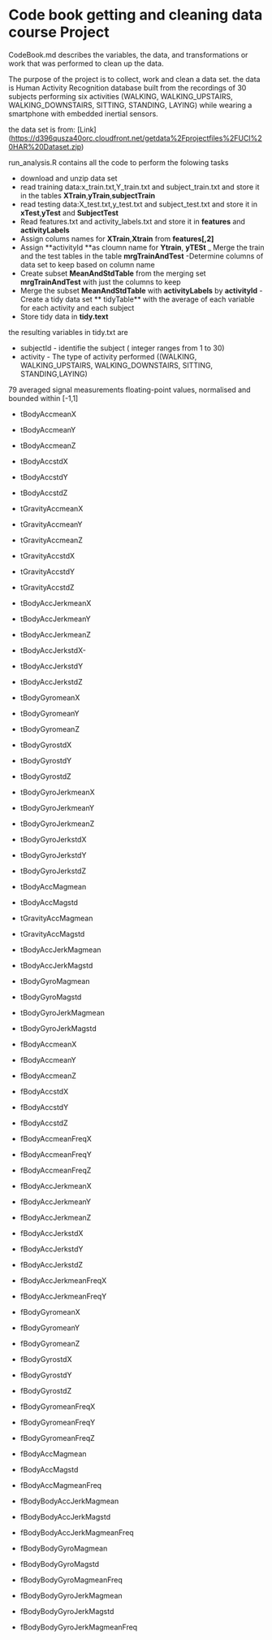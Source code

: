 
#                 Code book getting and cleaning data course Project

CodeBook.md describes the variables, the data, and  transformations or work that was performed to clean up the data.


The purpose of the project is to collect, work and clean a data set.
the data is Human Activity Recognition database built from the recordings of 30 subjects 
performing six  activities (WALKING, WALKING_UPSTAIRS, WALKING_DOWNSTAIRS, SITTING, STANDING, LAYING) while wearing a smartphone with embedded inertial sensors.

the data set is  from: 
  [Link]   (https://d396qusza40orc.cloudfront.net/getdata%2Fprojectfiles%2FUCI%20HAR%20Dataset.zip)

run_analysis.R contains all the code to perform the folowing tasks

 - download and unzip data set 
 - read training data:x_train.txt,Y_train.txt and subject_train.txt and store it in the tables     **XTrain**,**yTrain**,**subjectTrain**
 - read testing data:X_test.txt,y_test.txt and subject_test.txt and store it in **xTest**,**yTest** and **SubjectTest**
 - Read features.txt and activity_labels.txt and store it in **features** and **activityLabels**
 - Assign colums names for **XTrain**,**Xtrain** from **features[,2]**
 - Assign **activityId **as cloumn name for **Ytrain**, **yTESt** 
 _ Merge the train and the test tables in the table **mrgTrainAndTest**
 -Determine columns of data set to keep based on column name
 - Create subset **MeanAndStdTable** from the merging set **mrgTrainAndTest** with just the   columns to keep
 - Merge the subset **MeanAndStdTable** with **activityLabels** by **activityId**
 -Create a tidy data set  ** tidyTable** with the average of each variable for each activity 
  and each subject 
 - Store tidy data in **tidy.text**


the resulting variables  in tidy.txt are


- subjectId -  identifie the subject ( integer ranges from 1 to 30)
- activity - The type of activity performed ((WALKING, WALKING_UPSTAIRS, WALKING_DOWNSTAIRS, SITTING, STANDING,LAYING)    

79 averaged signal measurements floating-point values, normalised and bounded within [-1,1]  
              
- tBodyAccmeanX                
- tBodyAccmeanY                
- tBodyAccmeanZ 

- tBodyAccstdX                 
- tBodyAccstdY                 
- tBodyAccstdZ  

- tGravityAccmeanX            
- tGravityAccmeanY              
- tGravityAccmeanZ 

- tGravityAccstdX              
 - tGravityAccstdY               
 - tGravityAccstdZ 
 
 - tBodyAccJerkmeanX            
- tBodyAccJerkmeanY            
- tBodyAccJerkmeanZ            

- tBodyAccJerkstdX-
 - tBodyAccJerkstdY              
 - tBodyAccJerkstdZ              

 - tBodyGyromeanX               
 - tBodyGyromeanY               
 - tBodyGyromeanZ                

 - tBodyGyrostdX                
- tBodyGyrostdY                 
- tBodyGyrostdZ                 

- tBodyGyroJerkmeanX           
- tBodyGyroJerkmeanY            
- tBodyGyroJerkmeanZ           

- tBodyGyroJerkstdX            
 - tBodyGyroJerkstdY            
- tBodyGyroJerkstdZ            

- tBodyAccMagmean             
 - tBodyAccMagstd               

 - tGravityAccMagmean            
 - tGravityAccMagstd            

- tBodyAccJerkMagmean          
- tBodyAccJerkMagstd          

- tBodyGyroMagmean             
- tBodyGyroMagstd             

- tBodyGyroJerkMagmean          
- tBodyGyroJerkMagstd          

- fBodyAccmeanX              
- fBodyAccmeanY                
- fBodyAccmeanZ               

 - fBodyAccstdX               
 - fBodyAccstdY                  
 - fBodyAccstdZ                

- fBodyAccmeanFreqX             
- fBodyAccmeanFreqY            
- fBodyAccmeanFreqZ           

 - fBodyAccJerkmeanX            
 - fBodyAccJerkmeanY            
 - fBodyAccJerkmeanZ           
 
 - fBodyAccJerkstdX             
 - fBodyAccJerkstdY             
 - fBodyAccJerkstdZ             

- fBodyAccJerkmeanFreqX        
- fBodyAccJerkmeanFreqY        

- fBodyGyromeanX              
- fBodyGyromeanY              
- fBodyGyromeanZ              
 
 - fBodyGyrostdX                
 - fBodyGyrostdY               
 - fBodyGyrostdZ                
 
 - fBodyGyromeanFreqX            
 - fBodyGyromeanFreqY          
 - fBodyGyromeanFreqZ           

- fBodyAccMagmean              
- fBodyAccMagstd               
- fBodyAccMagmeanFreq          

- fBodyBodyAccJerkMagmean       
- fBodyBodyAccJerkMagstd        
- fBodyBodyAccJerkMagmeanFreq 
 
 - fBodyBodyGyroMagmean          
 - fBodyBodyGyroMagstd          
 - fBodyBodyGyroMagmeanFreq     

- fBodyBodyGyroJerkMagmean      
- fBodyBodyGyroJerkMagstd       
- fBodyBodyGyroJerkMagmeanFreq 
  





